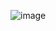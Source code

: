 
![image](https://github.com/Trushali29/Data-Engineering/assets/84562990/c595a674-8ad1-4f99-9cf7-7ca5452aa896)

